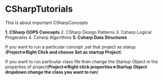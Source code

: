# CSharpTutorials

This is about important  CSharpConcepts


**1. CSharp OOPS Concepts**
2. CSharp Design Patterns
3. Csharp Logical Progerams
4. Csharp Algorithms
**5. Csharp Data Structures**

If you want to run a particular concept ,set that project as statup (**Project=>Right Click and choose Set as startup Project**)

If you want to run particular class file then change the Startup Object in the properties of project(**Project=>Right click properties=>Startup Object dropdown change the class you want to run**)



